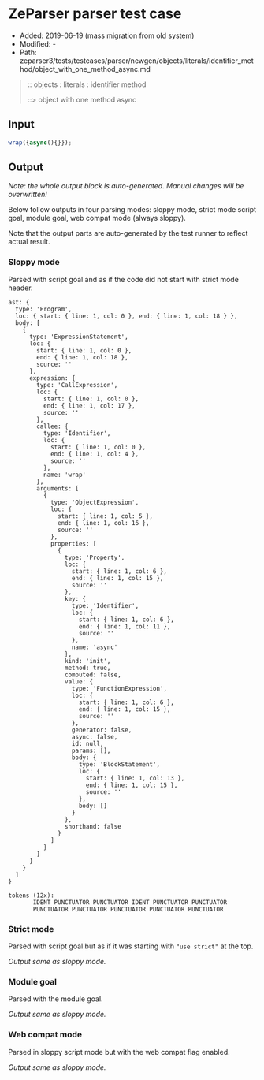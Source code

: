 # ZeParser parser test case

- Added: 2019-06-19 (mass migration from old system)
- Modified: -
- Path: zeparser3/tests/testcases/parser/newgen/objects/literals/identifier_method/object_with_one_method_async.md

> :: objects : literals : identifier method
>
> ::> object with one method async

## Input

`````js
wrap({async(){}});
`````

## Output

_Note: the whole output block is auto-generated. Manual changes will be overwritten!_

Below follow outputs in four parsing modes: sloppy mode, strict mode script goal, module goal, web compat mode (always sloppy).

Note that the output parts are auto-generated by the test runner to reflect actual result.

### Sloppy mode

Parsed with script goal and as if the code did not start with strict mode header.

`````
ast: {
  type: 'Program',
  loc: { start: { line: 1, col: 0 }, end: { line: 1, col: 18 } },
  body: [
    {
      type: 'ExpressionStatement',
      loc: {
        start: { line: 1, col: 0 },
        end: { line: 1, col: 18 },
        source: ''
      },
      expression: {
        type: 'CallExpression',
        loc: {
          start: { line: 1, col: 0 },
          end: { line: 1, col: 17 },
          source: ''
        },
        callee: {
          type: 'Identifier',
          loc: {
            start: { line: 1, col: 0 },
            end: { line: 1, col: 4 },
            source: ''
          },
          name: 'wrap'
        },
        arguments: [
          {
            type: 'ObjectExpression',
            loc: {
              start: { line: 1, col: 5 },
              end: { line: 1, col: 16 },
              source: ''
            },
            properties: [
              {
                type: 'Property',
                loc: {
                  start: { line: 1, col: 6 },
                  end: { line: 1, col: 15 },
                  source: ''
                },
                key: {
                  type: 'Identifier',
                  loc: {
                    start: { line: 1, col: 6 },
                    end: { line: 1, col: 11 },
                    source: ''
                  },
                  name: 'async'
                },
                kind: 'init',
                method: true,
                computed: false,
                value: {
                  type: 'FunctionExpression',
                  loc: {
                    start: { line: 1, col: 6 },
                    end: { line: 1, col: 15 },
                    source: ''
                  },
                  generator: false,
                  async: false,
                  id: null,
                  params: [],
                  body: {
                    type: 'BlockStatement',
                    loc: {
                      start: { line: 1, col: 13 },
                      end: { line: 1, col: 15 },
                      source: ''
                    },
                    body: []
                  }
                },
                shorthand: false
              }
            ]
          }
        ]
      }
    }
  ]
}

tokens (12x):
       IDENT PUNCTUATOR PUNCTUATOR IDENT PUNCTUATOR PUNCTUATOR
       PUNCTUATOR PUNCTUATOR PUNCTUATOR PUNCTUATOR PUNCTUATOR
`````

### Strict mode

Parsed with script goal but as if it was starting with `"use strict"` at the top.

_Output same as sloppy mode._

### Module goal

Parsed with the module goal.

_Output same as sloppy mode._

### Web compat mode

Parsed in sloppy script mode but with the web compat flag enabled.

_Output same as sloppy mode._
